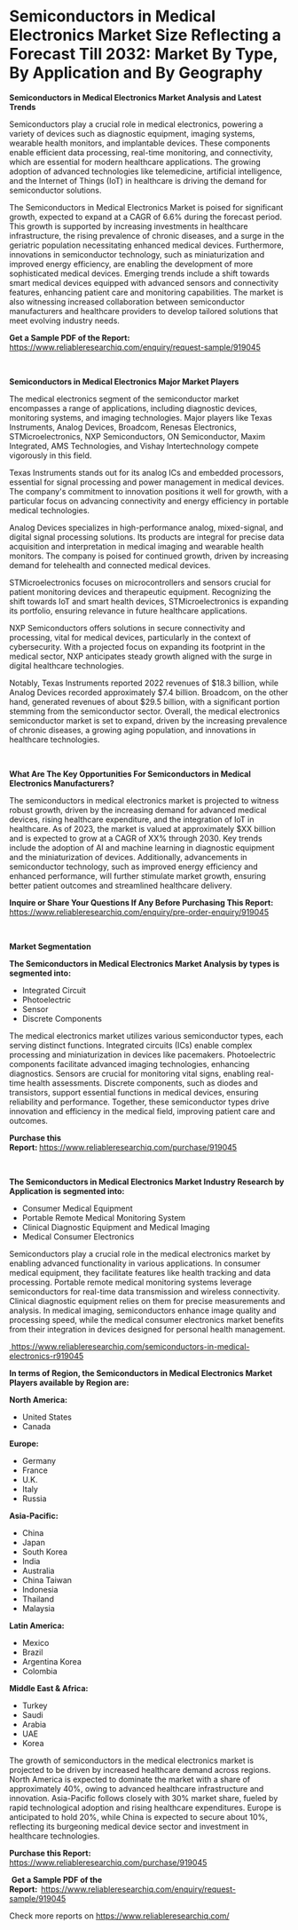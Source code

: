 <p><h1>Semiconductors in Medical Electronics Market Size Reflecting a Forecast Till 2032: Market By Type, By Application and By Geography</h1></p><p><strong>Semiconductors in Medical Electronics Market Analysis and Latest Trends</strong></p>
<p><p>Semiconductors play a crucial role in medical electronics, powering a variety of devices such as diagnostic equipment, imaging systems, wearable health monitors, and implantable devices. These components enable efficient data processing, real-time monitoring, and connectivity, which are essential for modern healthcare applications. The growing adoption of advanced technologies like telemedicine, artificial intelligence, and the Internet of Things (IoT) in healthcare is driving the demand for semiconductor solutions.</p><p>The Semiconductors in Medical Electronics Market is poised for significant growth, expected to expand at a CAGR of 6.6% during the forecast period. This growth is supported by increasing investments in healthcare infrastructure, the rising prevalence of chronic diseases, and a surge in the geriatric population necessitating enhanced medical devices. Furthermore, innovations in semiconductor technology, such as miniaturization and improved energy efficiency, are enabling the development of more sophisticated medical devices. Emerging trends include a shift towards smart medical devices equipped with advanced sensors and connectivity features, enhancing patient care and monitoring capabilities. The market is also witnessing increased collaboration between semiconductor manufacturers and healthcare providers to develop tailored solutions that meet evolving industry needs.</p></p>
<p><strong>Get a Sample PDF of the Report:&nbsp;</strong> <a href="https://www.reliableresearchiq.com/enquiry/request-sample/919045?utm_campaign=2290&utm_medium=2&utm_source=Github&utm_content=ia&utm_term=07032025&utm_id=semiconductors-in-medical-electronics">https://www.reliableresearchiq.com/enquiry/request-sample/919045</a></p>
<p>&nbsp;</p>
<p><strong>Semiconductors in Medical Electronics Major Market Players</strong></p>
<p><p>The medical electronics segment of the semiconductor market encompasses a range of applications, including diagnostic devices, monitoring systems, and imaging technologies. Major players like Texas Instruments, Analog Devices, Broadcom, Renesas Electronics, STMicroelectronics, NXP Semiconductors, ON Semiconductor, Maxim Integrated, AMS Technologies, and Vishay Intertechnology compete vigorously in this field.</p><p>Texas Instruments stands out for its analog ICs and embedded processors, essential for signal processing and power management in medical devices. The company's commitment to innovation positions it well for growth, with a particular focus on advancing connectivity and energy efficiency in portable medical technologies. </p><p>Analog Devices specializes in high-performance analog, mixed-signal, and digital signal processing solutions. Its products are integral for precise data acquisition and interpretation in medical imaging and wearable health monitors. The company is poised for continued growth, driven by increasing demand for telehealth and connected medical devices.</p><p>STMicroelectronics focuses on microcontrollers and sensors crucial for patient monitoring devices and therapeutic equipment. Recognizing the shift towards IoT and smart health devices, STMicroelectronics is expanding its portfolio, ensuring relevance in future healthcare applications.</p><p>NXP Semiconductors offers solutions in secure connectivity and processing, vital for medical devices, particularly in the context of cybersecurity. With a projected focus on expanding its footprint in the medical sector, NXP anticipates steady growth aligned with the surge in digital healthcare technologies.</p><p>Notably, Texas Instruments reported 2022 revenues of $18.3 billion, while Analog Devices recorded approximately $7.4 billion. Broadcom, on the other hand, generated revenues of about $29.5 billion, with a significant portion stemming from the semiconductor sector. Overall, the medical electronics semiconductor market is set to expand, driven by the increasing prevalence of chronic diseases, a growing aging population, and innovations in healthcare technologies.</p></p>
<p>&nbsp;</p>
<p><strong>What Are The Key Opportunities For Semiconductors in Medical Electronics Manufacturers?</strong></p>
<p><p>The semiconductors in medical electronics market is projected to witness robust growth, driven by the increasing demand for advanced medical devices, rising healthcare expenditure, and the integration of IoT in healthcare. As of 2023, the market is valued at approximately $XX billion and is expected to grow at a CAGR of XX% through 2030. Key trends include the adoption of AI and machine learning in diagnostic equipment and the miniaturization of devices. Additionally, advancements in semiconductor technology, such as improved energy efficiency and enhanced performance, will further stimulate market growth, ensuring better patient outcomes and streamlined healthcare delivery.</p></p>
<p><strong>Inquire or Share Your Questions If Any Before Purchasing This Report:</strong> <a href="https://www.reliableresearchiq.com/enquiry/pre-order-enquiry/919045?utm_campaign=2290&utm_medium=2&utm_source=Github&utm_content=ia&utm_term=07032025&utm_id=semiconductors-in-medical-electronics">https://www.reliableresearchiq.com/enquiry/pre-order-enquiry/919045</a></p>
<p>&nbsp;</p>
<p><strong>Market Segmentation</strong></p>
<p><strong>The Semiconductors in Medical Electronics Market Analysis by types is segmented into:</strong></p>
<p><ul><li>Integrated Circuit</li><li>Photoelectric</li><li>Sensor</li><li>Discrete Components</li></ul></p>
<p><p>The medical electronics market utilizes various semiconductor types, each serving distinct functions. Integrated circuits (ICs) enable complex processing and miniaturization in devices like pacemakers. Photoelectric components facilitate advanced imaging technologies, enhancing diagnostics. Sensors are crucial for monitoring vital signs, enabling real-time health assessments. Discrete components, such as diodes and transistors, support essential functions in medical devices, ensuring reliability and performance. Together, these semiconductor types drive innovation and efficiency in the medical field, improving patient care and outcomes.</p></p>
<p><strong>Purchase this Report:&nbsp;</strong><a href="https://www.reliableresearchiq.com/purchase/919045?utm_campaign=2290&utm_medium=2&utm_source=Github&utm_content=ia&utm_term=07032025&utm_id=semiconductors-in-medical-electronics">https://www.reliableresearchiq.com/purchase/919045</a></p>
<p>&nbsp;</p>
<p><strong>The Semiconductors in Medical Electronics Market Industry Research by Application is segmented into:</strong></p>
<p><ul><li>Consumer Medical Equipment</li><li>Portable Remote Medical Monitoring System</li><li>Clinical Diagnostic Equipment and Medical Imaging</li><li>Medical Consumer Electronics</li></ul></p>
<p><p>Semiconductors play a crucial role in the medical electronics market by enabling advanced functionality in various applications. In consumer medical equipment, they facilitate features like health tracking and data processing. Portable remote medical monitoring systems leverage semiconductors for real-time data transmission and wireless connectivity. Clinical diagnostic equipment relies on them for precise measurements and analysis. In medical imaging, semiconductors enhance image quality and processing speed, while the medical consumer electronics market benefits from their integration in devices designed for personal health management.</p></p>
<p><a href="https://www.reliableresearchiq.com/semiconductors-in-medical-electronics-r919045?utm_campaign=2290&utm_medium=2&utm_source=Github&utm_content=ia&utm_term=07032025&utm_id=semiconductors-in-medical-electronics">&nbsp;https://www.reliableresearchiq.com/semiconductors-in-medical-electronics-r919045</a></p>
<p><strong>In terms of Region, the Semiconductors in Medical Electronics Market Players available by Region are:</strong></p>
<p>
    <p> <strong> North America: </strong>
        <ul>
            <li>United States</li>
            <li>Canada</li>
        </ul>
        </p> 
    <p> <strong> Europe: </strong>
        <ul>
            <li>Germany</li>
            <li>France</li>
            <li>U.K.</li>
            <li>Italy</li>
            <li>Russia</li>
        </ul>
        </p> 
    <p> <strong> Asia-Pacific: </strong>
        <ul>
            <li>China</li>
            <li>Japan</li>
            <li>South Korea</li>
            <li>India</li>
            <li>Australia</li>
            <li>China Taiwan</li>
            <li>Indonesia</li>
            <li>Thailand</li>
            <li>Malaysia</li>
        </ul>
        </p> 
    <p> <strong> Latin America: </strong>
        <ul>
            <li>Mexico</li>
            <li>Brazil</li>
            <li>Argentina Korea</li>
            <li>Colombia</li>
        </ul>
        </p> 
    <p> <strong> Middle East & Africa: </strong>
        <ul>
            <li>Turkey</li>
            <li>Saudi</li>
            <li>Arabia</li>
            <li>UAE</li>
            <li>Korea</li>
        </ul>
    </p>
    </p>
<p><p>The growth of semiconductors in the medical electronics market is projected to be driven by increased healthcare demand across regions. North America is expected to dominate the market with a share of approximately 40%, owing to advanced healthcare infrastructure and innovation. Asia-Pacific follows closely with 30% market share, fueled by rapid technological adoption and rising healthcare expenditures. Europe is anticipated to hold 20%, while China is expected to secure about 10%, reflecting its burgeoning medical device sector and investment in healthcare technologies.</p></p>
<p><strong>Purchase this Report: </strong><a href="https://www.reliableresearchiq.com/purchase/919045?utm_campaign=2290&utm_medium=2&utm_source=Github&utm_content=ia&utm_term=07032025&utm_id=semiconductors-in-medical-electronics">https://www.reliableresearchiq.com/purchase/919045</a></p>
<p>&nbsp;<strong>Get a Sample PDF of the Report:&nbsp;&nbsp;</strong><a href="https://www.reliableresearchiq.com/enquiry/request-sample/919045?utm_campaign=2290&utm_medium=2&utm_source=Github&utm_content=ia&utm_term=07032025&utm_id=semiconductors-in-medical-electronics">https://www.reliableresearchiq.com/enquiry/request-sample/919045</a></p>
<p><strong></strong></p>
<p>Check more reports on <a href="https://www.reliableresearchiq.com/?utm_campaign=2290&utm_medium=2&utm_source=Github&utm_content=ia&utm_term=07032025&utm_id=semiconductors-in-medical-electronics">https://www.reliableresearchiq.com/</a></p>